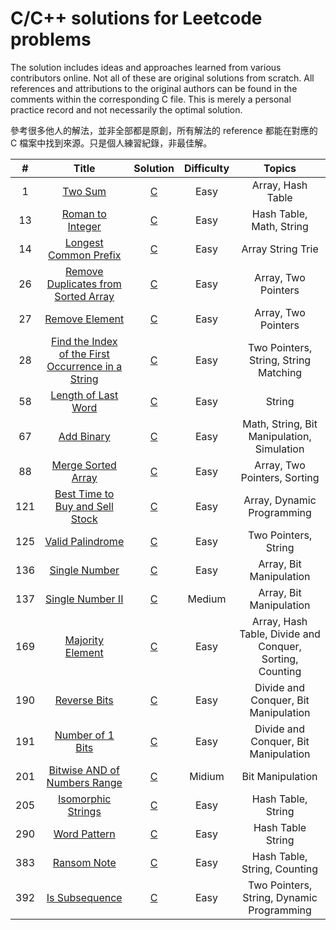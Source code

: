 # C/C++ solutions for Leetcode problems
The solution includes ideas and approaches learned from various contributors online. Not all of these are original solutions from scratch.
All references and attributions to the original authors can be found in the comments within the corresponding C file.
This is merely a personal practice record and not necessarily the optimal solution.

參考很多他人的解法，並非全部都是原創，所有解法的 reference 都能在對應的 C 檔案中找到來源。只是個人練習紀錄，非最佳解。

|  #   | Title | Solution | Difficulty | Topics |
| :-:  | :---: |:--------:|:----------:|:-----:|
|   1  |<a href="https://leetcode.com/problems/two-sum/description/">Two Sum</a>|<a href="https://github.com/WDahua377/Leetcode/blob/main/C/Q1_twoSum.c">C</a>| Easy |Array, Hash Table|
|  13  |<a href="https://leetcode.com/problems/roman-to-integer?envType=study-plan-v2&envId=top-interview-150">Roman to Integer</a>|<a href="https://github.com/WDahua377/Leetcode/blob/main/C/Q13_romanToInt.c">C</a>| Easy |Hash Table, Math, String|
|  14  |<a href="https://leetcode.com/problems/longest-common-prefix/description/?envType=study-plan-v2&envId=top-interview-150">Longest Common Prefix</a>|<a href="https://github.com/WDahua377/Leetcode/blob/main/C/Q14_longestCommonPrefix.c">C</a>| Easy |Array String Trie|
|  26  |<a href="https://leetcode.com/problems/remove-duplicates-from-sorted-array?envType=study-plan-v2&envId=top-interview-150">Remove Duplicates from Sorted Array</a>|<a href="https://github.com/WDahua377/Leetcode/blob/main/C/Q26_removeDuplicates.c">C</a>| Easy |Array, Two Pointers|
|  27  |<a href="https://leetcode.com/problems/remove-element?envType=study-plan-v2&envId=top-interview-150">Remove Element</a>|<a href="https://github.com/WDahua377/Leetcode/blob/main/C/Q27_removeElement.c">C</a>| Easy |Array, Two Pointers|
|  28  |<a href="https://leetcode.com/problems/find-the-index-of-the-first-occurrence-in-a-string?envType=study-plan-v2&envId=top-interview-150">Find the Index of the First Occurrence in a String</a>|<a href="https://github.com/WDahua377/Leetcode/blob/main/C/Q28_strStr.c">C</a>| Easy |Two Pointers, String, String Matching|
|  58  |<a href="https://leetcode.com/problems/length-of-last-word?envType=study-plan-v2&envId=top-interview-150">Length of Last Word</a>|<a href="https://github.com/WDahua377/Leetcode/blob/main/C/Q58_lengthOfLastWord.c">C</a>| Easy |String|
|  67  |<a href="https://leetcode.com/problems/add-binary/description/?envType=study-plan-v2&envId=top-interview-150">Add Binary</a>|<a href="https://github.com/WDahua377/Leetcode/blob/main/C/Q67_addBinary.c">C</a>| Easy |Math, String, Bit Manipulation, Simulation|
|  88  |<a href="https://leetcode.com/problems/merge-sorted-array?envType=study-plan-v2&envId=top-interview-150">Merge Sorted Array</a>|<a href="https://github.com/WDahua377/Leetcode/blob/main/C/Q88_merge.c">C</a>| Easy |Array, Two Pointers, Sorting|
|  121 |<a href="https://leetcode.com/problems/best-time-to-buy-and-sell-stock?envType=study-plan-v2&envId=top-interview-150">Best Time to Buy and Sell Stock</a>|<a href="https://github.com/WDahua377/Leetcode/blob/main/C/Q121_maxProfit.c">C</a>| Easy |Array, Dynamic Programming|
|  125 |<a href="https://leetcode.com/problems/valid-palindrome?envType=study-plan-v2&envId=top-interview-150">Valid Palindrome</a>|<a href="https://github.com/WDahua377/Leetcode/blob/main/C/Q125_isPalindrome.c">C</a>| Easy |Two Pointers, String|
|  136 |<a href="https://leetcode.com/problems/single-number/?envType=study-plan-v2&envId=top-interview-150">Single Number</a>|<a href="https://github.com/WDahua377/Leetcode/blob/main/C/Q136_singleNumber.c">C</a>| Easy |Array, Bit Manipulation|
|  137 |<a href = "https://leetcode.com/problems/single-number-ii/?envType=study-plan-v2&envId=top-interview-150">Single Number II</a>|<a href="https://github.com/WDahua377/Leetcode/blob/main/C/Q137_singleNumber.c">C<a/>| Medium |Array, Bit Manipulation|
|  169 |<a href="https://leetcode.com/problems/majority-element?envType=study-plan-v2&envId=top-interview-150">Majority Element</a>|<a href="https://github.com/WDahua377/Leetcode/blob/main/C/Q169_majorityElement.c">C</a>| Easy |Array, Hash Table, Divide and Conquer, Sorting, Counting|
|  190 |<a href="https://leetcode.com/problems/reverse-bits/?envType=study-plan-v2&envId=top-interview-150">Reverse Bits</a>|<a href="https://github.com/WDahua377/Leetcode/blob/main/C/Q190_reverseBits.c">C</a>| Easy |Divide and Conquer, Bit Manipulation|
|  191 |<a href="https://leetcode.com/problems/number-of-1-bits/description/?envType=study-plan-v2&envId=top-interview-150">Number of 1 Bits</a>|<a href="https://github.com/WDahua377/Leetcode/blob/main/C/Q191_hammingWeight.c">C</a>| Easy |Divide and Conquer, Bit Manipulation|
|  201 |<a href="https://leetcode.com/problems/bitwise-and-of-numbers-range/description/?envType=study-plan-v2&envId=top-interview-150">Bitwise AND of Numbers Range</a>|<a href="https://github.com/WDahua377/Leetcode/blob/main/C/Q201_rangeBitwiseAnd.c">C</a>| Midium |Bit Manipulation|
|  205 |<a href="https://leetcode.com/problems/isomorphic-strings/description/?envType=study-plan-v2&envId=top-interview-150">Isomorphic Strings</a>|<a href="https://github.com/WDahua377/Leetcode/blob/main/C/Q205_isIsomorphic.c">C</a>| Easy |Hash Table, String|
|  290  |<a href="https://leetcode.com/problems/word-pattern/description/?envType=study-plan-v2&envId=top-interview-150">Word Pattern</a>|<a href="https://github.com/WDahua377/Leetcode/blob/main/C/Q290_wordPattern.c">C</a>| Easy |Hash Table String|
|  383 |<a href="https://leetcode.com/problems/ransom-note?envType=study-plan-v2&envId=top-interview-150">Ransom Note</a>|<a href="https://github.com/WDahua377/Leetcode/blob/main/C/Q383_canConstruct.c">C</a>| Easy |Hash Table, String, Counting|
|  392 |<a href="https://leetcode.com/problems/is-subsequence?envType=study-plan-v2&envId=top-interview-150">Is Subsequence</a>|<a href="https://github.com/WDahua377/Leetcode/blob/main/C/Q392_isSubsequence.c">C</a>| Easy |Two Pointers, String, Dynamic Programming|
